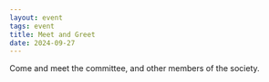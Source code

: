 ```yaml
---
layout: event
tags: event
title: Meet and Greet
date: 2024-09-27
---
```


Come and meet the committee, and other members of the society.
